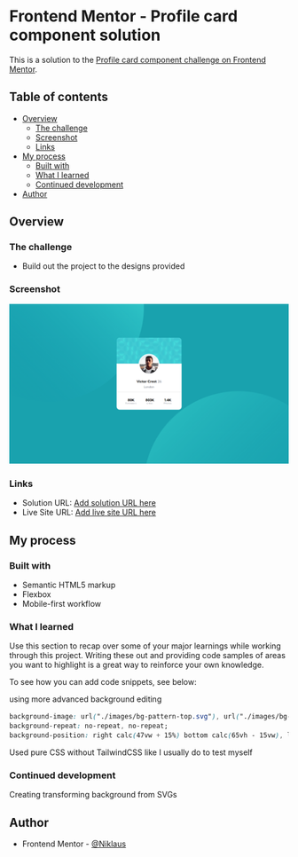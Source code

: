 # Frontend Mentor - Profile card component solution

This is a solution to the [Profile card component challenge on Frontend Mentor](https://www.frontendmentor.io/challenges/profile-card-component-cfArpWshJ).

## Table of contents

- [Overview](#overview)
  - [The challenge](#the-challenge)
  - [Screenshot](#screenshot)
  - [Links](#links)
- [My process](#my-process)
  - [Built with](#built-with)
  - [What I learned](#what-i-learned)
  - [Continued development](#continued-development)
- [Author](#author)

## Overview

### The challenge

- Build out the project to the designs provided

### Screenshot

![](./screenshot.png)


### Links

- Solution URL: [Add solution URL here](https://your-solution-url.com)
- Live Site URL: [Add live site URL here](https://your-live-site-url.com)

## My process

### Built with

- Semantic HTML5 markup
- Flexbox
- Mobile-first workflow

### What I learned

Use this section to recap over some of your major learnings while working through this project. Writing these out and providing code samples of areas you want to highlight is a great way to reinforce your own knowledge.

To see how you can add code snippets, see below:

using more advanced background editing 
```css
background-image: url("./images/bg-pattern-top.svg"), url("./images/bg-pattern-bottom.svg");
background-repeat: no-repeat, no-repeat;
background-position: right calc(47vw + 15%) bottom calc(65vh - 15vw), left calc(40vw + 25%) top calc(72vh - 10vw);
```
Used pure CSS without TailwindCSS like I usually do to test myself

### Continued development

Creating transforming background from SVGs

## Author

- Frontend Mentor - [@Niklaus](https://www.frontendmentor.io/profile/NiklausRupail)
